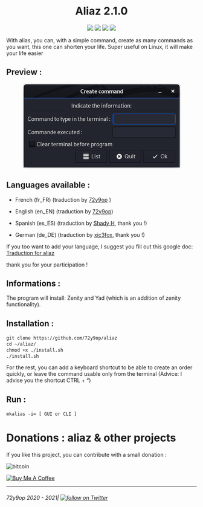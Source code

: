 <h1 align="center">Aliaz 2.1.0</h1>
<p align="center"> 
<img src="https://img.shields.io/badge/Version-2.1.0-blueviolet?style=flat-square">
<img src="https://img.shields.io/badge/Alpha-yes-red?style=flat-square">
<img src="https://img.shields.io/badge/Language-Bash-blue?style=flat-square">
<img src="https://img.shields.io/badge/OS-Linux-orange?style=flat-square">
</p>

With alias, you can, with a simple command, create as many commands as you want, this one can shorten your life. Super useful on Linux, it will make your life easier

## Preview :

<p align="center"> 
<img src="https://github.com/72y9op/aliaz/blob/master/preview/prev_1.png">
</p>
 

## Languages available :


- French (fr_FR) (traduction by [72y9op](https://github.com/72y9op) )

- English (en_EN) (traduction by [72y9op](https://github.com/72y9op))

- Spanish (es_ES) (traduction by [Shady H](https://github.com/shaddih1), thank you !)

- German (de_DE) (traduction by [xic3fox](https://github.com/xic3fox), thank you !)




If you too want to add your language, I suggest you fill out this google doc: [Traduction for aliaz](https://docs.google.com/forms/d/17yPLbwIx-Z0zsVFtBU4gNJr7zS_Eu_P3WBgWmwURtkI/prefill)

thank you for your participation !


## Informations :
The program will install:
Zenity and Yad (which is an addition of zenity functionality).

## Installation :
```
git clone https://github.com/72y9op/aliaz 
cd ~/aliaz/ 
chmod +x ./install.sh
./install.sh
```
For the rest, you can add a keyboard shortcut to be able to create an order quickly, or leave the command usable only from the terminal
(Advice: I advise you the shortcut CTRL + ²)

## Run :
```
mkalias -i= [ GUI or CLI ]
```

# Donations : aliaz & other projects 
If you like this project, you can contribute with a small donation :

![bitcoin](https://img.shields.io/badge/Bitcoin-13hzc3DrSsw2eoE48zx719SCgS91dNWeeu-F7931A?style=for-the-badge&logo=bitcoin)

<a href="https://www.buymeacoffee.com/72y9op" target="_blank"><img src="https://www.buymeacoffee.com/assets/img/custom_images/orange_img.png" alt="Buy Me A Coffee" style="height: auto !important;width: auto !important;" ></a>

------
###### 72y9op 2020 - 2021|     <a href="https://twitter.com/intent/follow?screen_name=72y9op"><img src="https://img.shields.io/twitter/follow/72y9op?style=social&logo=twitter" alt="follow on Twitter"></a>


